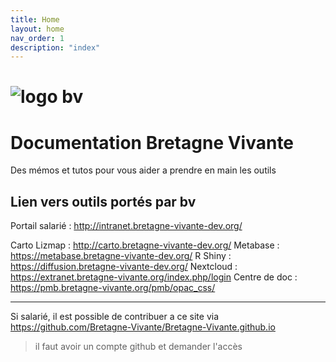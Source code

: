 ```yaml
---
title: Home
layout: home
nav_order: 1
description: "index"
---
```

# ![logo bv](https://www.bretagne-vivante.org/wp-content/uploads/2022/06/logo_BV3-1.png)
# Documentation Bretagne Vivante 

Des mémos et tutos pour vous aider a prendre en main les outils 

## Lien vers outils portés par bv

Portail salarié : http://intranet.bretagne-vivante-dev.org/

Carto Lizmap : http://carto.bretagne-vivante-dev.org/
Metabase : https://metabase.bretagne-vivante-dev.org/
R Shiny : https://diffusion.bretagne-vivante-dev.org/
Nextcloud : https://extranet.bretagne-vivante.org/index.php/login
Centre de doc : https://pmb.bretagne-vivante.org/pmb/opac_css/



----
Si salarié, il est possible de contribuer a ce site via https://github.com/Bretagne-Vivante/Bretagne-Vivante.github.io
> il faut avoir un compte github et demander l'accès 

